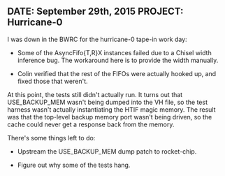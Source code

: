 DATE: September 29th, 2015
PROJECT: Hurricane-0
---------

I was down in the BWRC for the hurricane-0 tape-in work day:

* Some of the AsyncFifo{T,R}X instances failed due to a Chisel width
  inference bug.  The workaround here is to provide the width
  manually.

* Colin verified that the rest of the FIFOs were actually hooked up,
  and fixed those that weren't.

At this point, the tests still didn't actually run.  It turns out that
USE\_BACKUP\_MEM wasn't being dumped into the VH file, so the test
harness wasn't actually instantiating the HTIF magic memory.  The
result was that the top-level backup memory port wasn't being driven,
so the cache could never get a response back from the memory.

There's some things left to do:

* Upstream the USE\_BACKUP\_MEM dump patch to rocket-chip.

* Figure out why some of the tests hang.